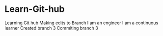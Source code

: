 # Learn-Git-hub
Learning Git hub
Making edits to Branch
I am an engineer
I am a continuous learner
Created branch 3
Commiting branch 3
